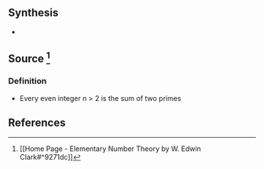 ## Synthesis
- 
## Source [^1]
### Definition
- Every even integer n > 2 is the sum of two primes
## References

[^1]: [[Home Page - Elementary Number Theory by W. Edwin Clark#^9271dc]]